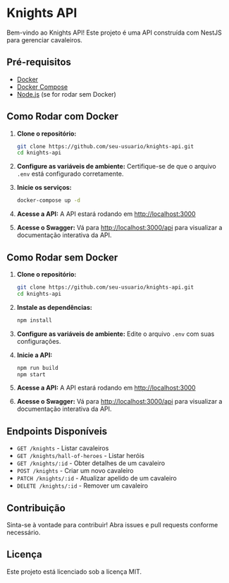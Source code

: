 # Knights API

Bem-vindo ao Knights API! Este projeto é uma API construída com NestJS para gerenciar cavaleiros.

## Pré-requisitos

- [Docker](https://www.docker.com/get-started)
- [Docker Compose](https://docs.docker.com/compose/install/)
- [Node.js](https://nodejs.org/) (se for rodar sem Docker)

## Como Rodar com Docker

1. **Clone o repositório:**

   ```bash
   git clone https://github.com/seu-usuario/knights-api.git
   cd knights-api
   ```

2. **Configure as variáveis de ambiente:**
   Certifique-se de que o arquivo `.env` está configurado corretamente.

3. **Inicie os serviços:**

   ```bash
   docker-compose up -d
   ```

4. **Acesse a API:**
   A API estará rodando em [http://localhost:3000](http://localhost:3000)

5. **Acesse o Swagger:**
   Vá para [http://localhost:3000/api](http://localhost:3000/api) para visualizar a documentação interativa da API.

## Como Rodar sem Docker

1. **Clone o repositório:**

   ```bash
   git clone https://github.com/seu-usuario/knights-api.git
   cd knights-api
   ```

2. **Instale as dependências:**

   ```bash
   npm install
   ```

3. **Configure as variáveis de ambiente:**
   Edite o arquivo `.env` com suas configurações.

4. **Inicie a API:**

   ```bash
   npm run build
   npm start
   ```

5. **Acesse a API:**
   A API estará rodando em [http://localhost:3000](http://localhost:3000)

6. **Acesse o Swagger:**
   Vá para [http://localhost:3000/api](http://localhost:3000/api) para visualizar a documentação interativa da API.

## Endpoints Disponíveis

- `GET /knights` - Listar cavaleiros
- `GET /knights/hall-of-heroes` - Listar heróis
- `GET /knights/:id` - Obter detalhes de um cavaleiro
- `POST /knights` - Criar um novo cavaleiro
- `PATCH /knights/:id` - Atualizar apelido de um cavaleiro
- `DELETE /knights/:id` - Remover um cavaleiro

## Contribuição

Sinta-se à vontade para contribuir! Abra issues e pull requests conforme necessário.

## Licença

Este projeto está licenciado sob a licença MIT.
